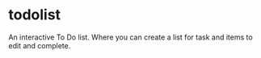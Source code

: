 # todolist
An interactive To Do list. Where you can create a list for task and items to edit and complete.
